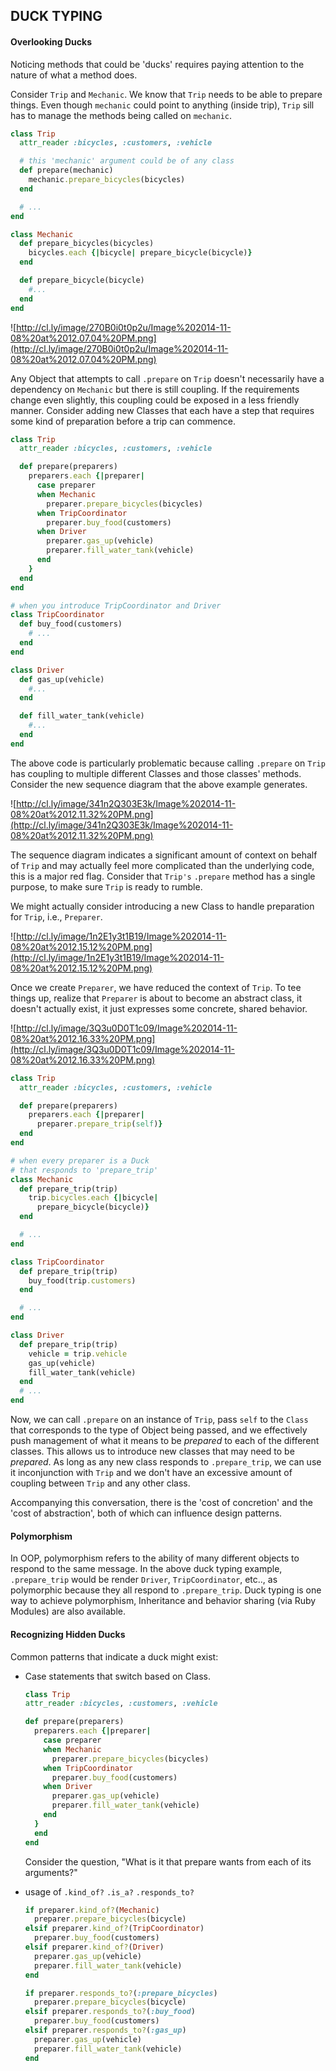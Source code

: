 ## DUCK TYPING


#### Overlooking Ducks

Noticing methods that could be 'ducks' requires paying attention to the nature of what a method does.

Consider `Trip` and `Mechanic`.  We know that `Trip` needs to be able to prepare things.  Even though `mechanic` could point to anything (inside trip), `Trip` sill has to manage the methods being called on `mechanic`.

```ruby
class Trip
  attr_reader :bicycles, :customers, :vehicle

  # this 'mechanic' argument could be of any class
  def prepare(mechanic)
    mechanic.prepare_bicycles(bicycles)
  end

  # ...
end

class Mechanic
  def prepare_bicycles(bicycles)
    bicycles.each {|bicycle| prepare_bicycle(bicycle)}
  end

  def prepare_bicycle(bicycle)
    #...
  end
end
```

![http://cl.ly/image/270B0i0t0p2u/Image%202014-11-08%20at%2012.07.04%20PM.png](http://cl.ly/image/270B0i0t0p2u/Image%202014-11-08%20at%2012.07.04%20PM.png)

Any Object that attempts to call `.prepare` on `Trip` doesn't necessarily have a dependency on `Mechanic` but there is still coupling.   If the requirements change even slightly, this coupling could be exposed in a less friendly manner.  Consider adding new Classes that each have a step that requires some kind of preparation before a trip can commence.

```ruby
class Trip
  attr_reader :bicycles, :customers, :vehicle

  def prepare(preparers)
    preparers.each {|preparer|
      case preparer
      when Mechanic
        preparer.prepare_bicycles(bicycles)
      when TripCoordinator
        preparer.buy_food(customers)
      when Driver
        preparer.gas_up(vehicle)
        preparer.fill_water_tank(vehicle)
      end
    }
  end
end

# when you introduce TripCoordinator and Driver
class TripCoordinator
  def buy_food(customers)
    # ...
  end
end

class Driver
  def gas_up(vehicle)
    #...
  end

  def fill_water_tank(vehicle)
    #...
  end
end
```

The above code is particularly problematic because calling `.prepare` on `Trip` has coupling to multiple different Classes and those classes' methods.  Consider the new sequence diagram that the above example generates.

![http://cl.ly/image/341n2Q303E3k/Image%202014-11-08%20at%2012.11.32%20PM.png](http://cl.ly/image/341n2Q303E3k/Image%202014-11-08%20at%2012.11.32%20PM.png)

The sequence diagram indicates a significant amount of context on behalf of `Trip` and may actually feel more complicated than the underlying code, this is a major red flag.  Consider that `Trip's` `.prepare` method has a single purpose, to make sure `Trip` is ready to rumble.  

We might actually consider introducing a new Class to handle preparation for `Trip`, i.e., `Preparer`.

![http://cl.ly/image/1n2E1y3t1B19/Image%202014-11-08%20at%2012.15.12%20PM.png](http://cl.ly/image/1n2E1y3t1B19/Image%202014-11-08%20at%2012.15.12%20PM.png)

Once we create `Preparer`, we have reduced the context of `Trip`.  To tee things up, realize that `Preparer` is about to become an abstract class, it doesn't actually exist, it just expresses some concrete, shared behavior.

![http://cl.ly/image/3Q3u0D0T1c09/Image%202014-11-08%20at%2012.16.33%20PM.png](http://cl.ly/image/3Q3u0D0T1c09/Image%202014-11-08%20at%2012.16.33%20PM.png)


```ruby
class Trip
  attr_reader :bicycles, :customers, :vehicle

  def prepare(preparers)
    preparers.each {|preparer|
      preparer.prepare_trip(self)}
  end
end

# when every preparer is a Duck
# that responds to 'prepare_trip'
class Mechanic
  def prepare_trip(trip)
    trip.bicycles.each {|bicycle|
      prepare_bicycle(bicycle)}
  end

  # ...
end

class TripCoordinator
  def prepare_trip(trip)
    buy_food(trip.customers)
  end

  # ...
end

class Driver
  def prepare_trip(trip)
    vehicle = trip.vehicle
    gas_up(vehicle)
    fill_water_tank(vehicle)
  end
  # ...
end
```

Now, we can call `.prepare` on an instance of `Trip`, pass `self` to the `Class` that corresponds to the type of Object being passed, and we effectively push management of what it means to be *prepared* to each of the different classes.  This allows us to introduce new classes that may need to be *prepared*.  As long as any new class responds to `.prepare_trip`, we can use it inconjunction with `Trip` and we don't have an excessive amount of coupling between `Trip` and any other class.

Accompanying this conversation, there is the 'cost of concretion' and the 'cost of abstraction', both of which can influence design patterns.


#### Polymorphism

In OOP, polymorphism refers to the ability of many different objects to respond to the same message.  In the above duck typing example, `.prepare_trip` would be render `Driver`, `TripCoordinator`, etc.., as polymorphic because they all respond to `.prepare_trip`.  Duck typing is one way to achieve polymorphism, Inheritance and behavior sharing (via Ruby Modules) are also available.

#### Recognizing Hidden Ducks

Common patterns that indicate a duck might exist:

- Case statements that switch based on Class.

  ```ruby
  class Trip
  attr_reader :bicycles, :customers, :vehicle

  def prepare(preparers)
    preparers.each {|preparer|
      case preparer
      when Mechanic
        preparer.prepare_bicycles(bicycles)
      when TripCoordinator
        preparer.buy_food(customers)
      when Driver
        preparer.gas_up(vehicle)
        preparer.fill_water_tank(vehicle)
      end
    }
    end
  end
  ```
  
  Consider the question, "What is it that prepare wants from each of its arguments?"
  
  
- usage of `.kind_of?` `.is_a?` `.responds_to?`

  ```ruby
  if preparer.kind_of?(Mechanic)
    preparer.prepare_bicycles(bicycle)
  elsif preparer.kind_of?(TripCoordinator)
    preparer.buy_food(customers)
  elsif preparer.kind_of?(Driver)
    preparer.gas_up(vehicle)
    preparer.fill_water_tank(vehicle)
  end

  if preparer.responds_to?(:prepare_bicycles)
    preparer.prepare_bicycles(bicycle)
  elsif preparer.responds_to?(:buy_food)
    preparer.buy_food(customers)
  elsif preparer.responds_to?(:gas_up)
    preparer.gas_up(vehicle)
    preparer.fill_water_tank(vehicle)
  end
  ```



